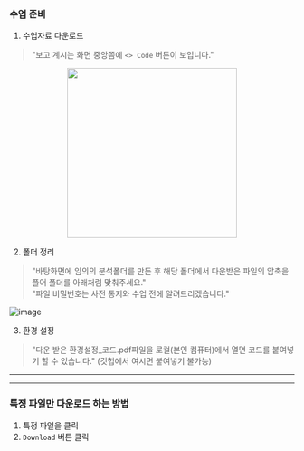 ### 수업 준비
1. 수업자료 다운로드
>"보고 계시는 화면 중앙쯤에 `<> Code` 버튼이 보입니다."

<center><img src="https://user-images.githubusercontent.com/43348218/206939560-23de3596-8631-43a5-99f9-7253b4a64d75.png" width="300" height="300"></center>


2. 폴더 정리
> "바탕화면에 임의의 분석폴더를 만든 후 해당 폴더에서 다운받은 파일의 압축을 풀어 폴더를 아래처럼 맞춰주세요."  
> "파일 비밀번호는 사전 통지와 수업 전에 알려드리겠습니다."

![image](https://user-images.githubusercontent.com/43348218/206940247-1c61de56-8fc8-45f5-b799-6cef3ddfedb9.png)

3. 환경 설정
> "다운 받은 환경설정_코드.pdf파일을 로컬(본인 컴퓨터)에서 열면 코드를 붙여넣기 할 수 있습니다."
> (깃헙에서 여시면 붙여넣기 불가능)

---
---

### 특정 파일만 다운로드 하는 방법
1. 특정 파일을 클릭
2. `Download` 버튼 클릭
